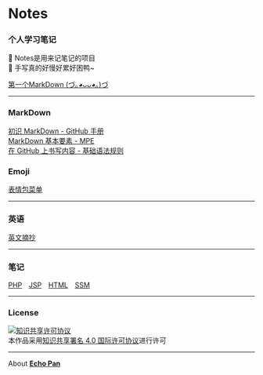 # Notes

### 个人学习笔记

📝 Notes是用来记笔记的项目  
🙉 手写真的好慢好累好困鸭~  

[第一个MarkDown (づ｡◕ᴗᴗ◕｡)づ](./myFirstMD.md)  

***

### MarkDown

[初识 MarkDown - GitHub 手册](https://guides.github.com/features/mastering-markdown/)  
[MarkDown 基本要素 - MPE](https://shd101wyy.github.io/markdown-preview-enhanced/#/zh-cn/markdown-basics)  
[在 GitHub 上书写内容 - 基础语法规则](https://docs.github.com/cn/github/writing-on-github/getting-started-with-writing-and-formatting-on-github/basic-writing-and-formatting-syntax)  

### Emoji

[表情包菜单](https://github.com/ikatyang/emoji-cheat-sheet/blob/master/README.md)

***

### 英语

[英文摘抄](./Excerpt+in+English/index.md)

***
### 笔记

[PHP](./PHP/index.md)&emsp;[JSP](./JSP/index.md)&emsp;[HTML](./HTML/index.md)&emsp;[SSM](./SSM/index.md)

***

### License

[![知识共享许可协议](https://i.creativecommons.org/l/by/4.0/80x15.png)](https://i.creativecommons.org/l/by/4.0/80x15.png)  
本作品采用[知识共享署名 4.0 国际许可协议](http://creativecommons.org/licenses/by/4.0/)进行许可

***
About [**Echo Pan**](https://github.com/echopan)